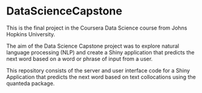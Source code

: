 # DataScienceCapstone
This is the final project in the Coursera Data Science course from Johns Hopkins University. 

The aim of the Data Science Capstone project was to explore natural language processing (NLP) and create a Shiny application that predicts the next word based on a word or phrase of input from a user.

This repository consists of the server and user interface code for a Shiny Application that predicts the next word based on text collocations using the quanteda package.
